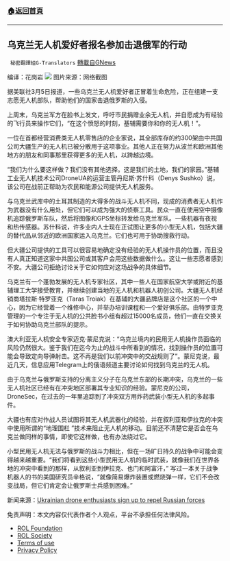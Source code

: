 ###  [:house:返回首頁](https://github.com/ourhimalayas/txt)
---


## 乌克兰无人机爱好者报名参加击退俄军的行动
` 秘密翻譯組G-Translators` [轉載自GNews](https://gnews.org/zh-hans/2114284/)

编译：花岗岩
![](https://assets.gnews.org/wp-content/uploads/2022/03/1-60.jpg)
图片来源：网络截图

据美联社3月5日报道，一些乌克兰无人机爱好者正冒着生命危险，正在组建一支志愿无人机部队，帮助他们的国家击退俄罗斯的入侵。

上周末，乌克兰军方在脸书上发文，呼吁市民捐赠业余无人机，并自愿成为有经验的飞行员来操作它们，“在这个愤怒的时刻，基辅需要你和你的无人机！”。

一位在首都经营消费类无人机零售店的企业家说，其全部库存的约300架由中共国公司大疆生产的无人机已被分散用于这项事业。其他人正在努力从波兰和欧洲其他地方的朋友和同事那里获得更多的无人机，以跨越边境。

“我们为什么要这样做？我们没有其他选择。这是我们的土地，我们的家园。”基辅工业无人机技术公司DroneUA的运营主管丹尼斯·苏什科（Denys Sushko）说，该公司在战前正帮助为农民和能源公司提供无人机服务。

与乌克兰武库中的土耳其制造的大得多的战斗无人机不同，现成的消费者无人机作为武器没有什么用处，但它们可以成为强大的侦察工具。民众一直在使用空中摄像机追踪俄罗斯车队，然后将图像和GPS坐标转发给乌克兰军队。一些机器有夜视和热传感器。苏什科说，许多业内人士现在正试图让更多的小型无人机，包括大疆的替代品从邻近的欧洲国家运入乌克兰。它们也可用于协助搜救行动。

但大疆公司提供的工具可以很容易地确定没有经验的无人机操作员的位置，而且没有人真正知道这家中共国公司或其客户会用这些数据做什么。这让一些志愿者感到不安。大疆公司拒绝讨论关于它如何应对这场战争的具体细节。

乌克兰有一个蓬勃发展的无人机专家社区，其中一些人在国家航空大学或附近的基辅理工大学接受教育，并继续创建当地的无人机和机器人初创公司。大疆无人机经销商塔拉斯·特罗亚克（Taras Troiak）在基辅的大疆品牌店是这个社区的一个中心，因为它经营着一个维修中心，并举办培训课程和一个爱好俱乐部。由特罗亚克管理的一个专注于无人机的公共脸书小组有超过15000名成员，他们一直在交换关于如何协助乌克兰部队的提示。

澳大利亚无人机安全专家迈克·蒙尼克说：“乌克兰境内的民用无人机操作员面临的风险仍然很大。鉴于我们在迄今为止的战斗中所看到的情况，找到操作员的位置可能会导致定向导弹射击。这不再是我们以前冲突中的交战规则了”。蒙尼克说，最近几天，信息应用Telegram上的俄语频道主要讨论如何找到乌克兰的无人机。

由于乌克兰与俄罗斯支持的分离主义分子在乌克兰东部的长期冲突，乌克兰的一些无人机社区已经有在冲突地区部署其专业知识的经验。蒙尼克的公司，DroneSec，在过去的一年里追踪到了冲突双方用炸药武装小型无人机的多起事件。

大疆也有应对作战人员试图将其无人机武器化的经验，并在叙利亚和伊拉克的冲突中使用所谓的“地理围栏 ”技术来阻止无人机的移动。目前还不清楚它是否会在乌克兰做同样的事情，即使它这样做，也有办法绕过它。

小型民用无人机无法与俄罗斯的战斗力相比，但在一场旷日持久的战争中可能会变得越来越重要。“我们将看到这些小型民用无人机的临时武装，就像我们在世界各地的冲突中看到的那样，从叙利亚到伊拉克、也门和阿富汗，” 写过一本关于战争机器人的书的美国研究员辛格说，“就像简易爆炸装置或燃烧弹一样，它们不会改变战局，但它们肯定会让俄罗斯士兵感到困难。”

新闻来源：[Ukrainian drone enthusiasts sign up to repel Russian forces](https://apnews.com/article/russia-ukraine-kyiv-technology-business-europe-47dfea7579cedfe65a70296eb0188212)



 

免责声明：本文内容仅代表作者个人观点，平台不承担任何法律风险。

- [ROL Foundation](https://rolfoundation.org/)
- [ROL Society](https://rolsociety.org/)
- [Terms of use](https://gnews.org/terms-of-use-3/)
- [Privacy Policy](https://gnews.org/privacy-policy/)
